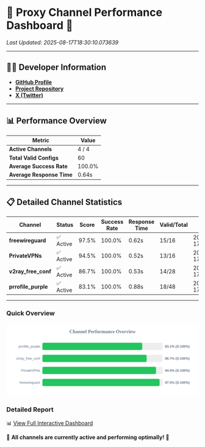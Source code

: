 # 🌟 Proxy Channel Performance Dashboard 🌟

_Last Updated: 2025-08-17T18:30:10.073639_

---

## 👩‍💻 Developer Information

- **[GitHub Profile](https://github.com/4n0nymou3)**  
- **[Project Repository](https://github.com/4n0nymou3/multi-proxy-config-fetcher)**  
- **[X (Twitter)](https://x.com/4n0nymou3)**  

---

## 📊 Performance Overview

| Metric                | Value       |
|-----------------------|-------------|
| **Active Channels**   | 4 / 4       |
| **Total Valid Configs** | 60          |
| **Average Success Rate** | 100.0%      |
| **Average Response Time** | 0.64s       |

---

## 📋 Detailed Channel Statistics

| Channel          | Status     | Score  | Success Rate | Response Time | Valid/Total | Last Success               |
|------------------|------------|--------|--------------|---------------|-------------|----------------------------|
| **freewireguard**  | ✅ Active  | 97.5%  | 100.0% | 0.62s         | 15/16       | 2025-08-17T18:30:10.071811 |
| **PrivateVPNs**  | ✅ Active  | 94.5%  | 100.0% | 0.52s         | 13/16       | 2025-08-17T18:30:09.424713 |
| **v2ray_free_conf**  | ✅ Active  | 86.7%  | 100.0% | 0.53s         | 14/28       | 2025-08-17T18:30:08.863171 |
| **prrofile_purple**  | ✅ Active  | 83.1%  | 100.0% | 0.88s         | 18/48       | 2025-08-17T18:30:08.293737 |

---

### Quick Overview
<div align="center">
  <a href="https://raw.githubusercontent.com/nullluser/NullRepo/refs/heads/main/assets/channel_stats_chart.svg">
    <img src="https://raw.githubusercontent.com/nullluser/NullRepo/refs/heads/main/assets/channel_stats_chart.svg" alt="Source Performance Statistics" width="800">
  </a>
</div>

### Detailed Report
📊 [View Full Interactive Dashboard](https://htmlpreview.github.io/?https://github.com/nullluser/NullRepo/blob/main/assets/performance_report.html)

🎉 **All channels are currently active and performing optimally!** 🎉
